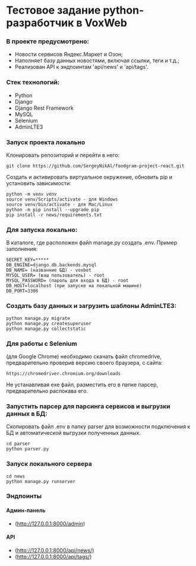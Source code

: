 # Тестовое задание python-разработчик в VoxWeb
### В проекте предусмотрено:
- Новости сервисов Яндекс.Маркет и Озон;
- Наполняет базу данных новостями, включая ссылки, теги и т.д.;
- Реализован API к эндпоинтам 'api/news' и 'api/tags'.

### Стек технологий:
- Python
- Django
- Django Rest Framework
- MySQL
- Selenium
- AdminLTE3

### Запуск проекта локально
Клонировать репозиторий и перейти в него:
```
git clone https://github.com/SergeyNikAl/foodgram-project-react.git
```
Создать и активировать виртуальное окружение, обновить pip и установить зависимости:
```
python -m venv venv
source venv/Scripts/activate - для Windows
source venv/bin/activate - для Mac/Linux
python -m pip install --upgrade pip
pip install -r news/requirements.txt
```
### Для запуска локально:
В каталоге, где расположен файл manage.py создать .env. Пример заполнения:
```
SECRET_KEY=*****
DB_ENGINE=django.db.backends.mysql
DB_NAME= (названние БД) - voxbet
MYSQL_USER= (ваш пользователь) - root
MYSQL_PASSWORD= (пароль для входа в БД) - root
DB_HOST=localhost (при запуске на локальной машине)
DB_PORT=3306
```
### Создать базу данных и загрузить шаблоны AdminLTE3:
```
python manage.py migrate
python manage.py createsuperuser
python manage.py collectstatic
```
### Для работы с Selenium 
(для Google Chrome) необходимо скачать файл chromedrive, предварительно проверив версию своего браузера, с сайта:
````
https://chromedriver.chromium.org/downloads
````
Не устанавливая exe файл, разместить его в папке парсер, предварительно распокава его.

### Запустить парсер для парсинга сервисов и выгрузки данных в БД:
Скопировать файл .env в папку parser для возможности подключения к БД и автоматической выгрузки полученных данных.
```
cd parser
python parser.py
```
### Запуск локального сервера
```
cd news
python manage.py runserver
```
### Эндпоинты
#### Админ-панель
- (http://127.0.0.1:8000/admin)
#### API
- (http://127.0.0.1:8000/api/news/)
- (http://127.0.0.1:8000/api/tags/)
